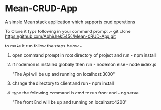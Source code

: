 # Mean-CRUD-App

A simple Mean stack application which supports crud operations

To Clone it type following in your command prompt :-
    git clone https://github.com/Abhishek5456/Mean-CRUD-App.git
    
to make it run follow the steps below - 
1. open command prompt in root directory of project and run -
      npm install
      
2. if nodemon is installed globally then run - 
      nodemon
   else -
      node index.js
      
   "The Api will be up and running on localhost:3000"

3. change the directory to client and run -
      npm install

4. type the following command in cmd to run front end -
      ng serve
      
   "The front End will be up and running on localhost:4200"
